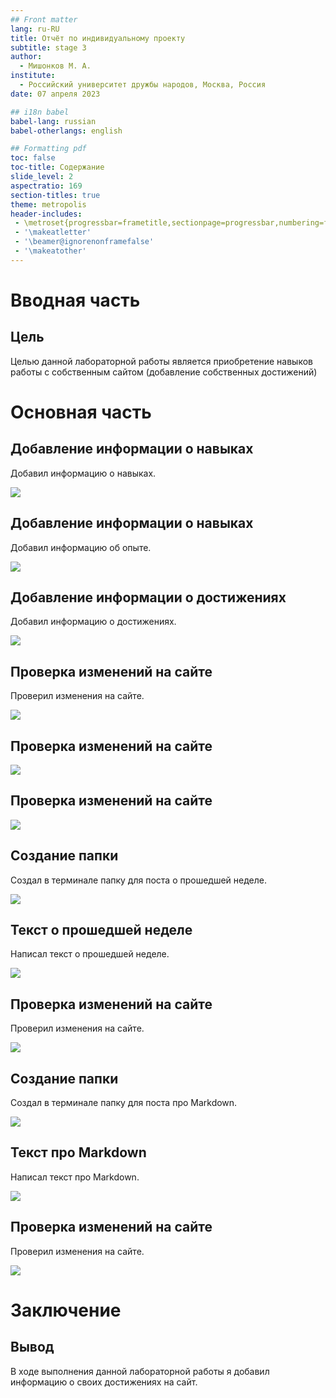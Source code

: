```yaml
---
## Front matter
lang: ru-RU
title: Отчёт по индивидуальному проекту
subtitle: stage 3
author:
  - Мишонков M. A.
institute:
  - Российский университет дружбы народов, Москва, Россия
date: 07 апреля 2023

## i18n babel
babel-lang: russian
babel-otherlangs: english

## Formatting pdf
toc: false
toc-title: Содержание
slide_level: 2
aspectratio: 169
section-titles: true
theme: metropolis
header-includes:
 - \metroset{progressbar=frametitle,sectionpage=progressbar,numbering=fraction}
 - '\makeatletter'
 - '\beamer@ignorenonframefalse'
 - '\makeatother'
---
```


# Вводная часть

## Цель

Целью данной лабораторной работы является приобретение навыков работы с собственным сайтом (добавление собственных достижений)

# Основная часть

## Добавление информации о навыках

Добавил информацию о навыках.

![](./image/Рис.1.png)

## Добавление информации о навыках

Добавил информацию об опыте.

![](./image/Рис.2.png)

## Добавление информации о достижениях

Добавил информацию о достижениях.

![](./image/Рис.3.png)

## Проверка изменений на сайте

Проверил изменения на сайте.

![](./image/Рис.4.png)

## Проверка изменений на сайте

![](./image/Рис.5.png)

## Проверка изменений на сайте

![](./image/Рис.6.png)

## Создание папки

Создал в терминале папку для поста о прошедшей неделе.

![](./image/Рис.7.png)

## Текст о прошедшей неделе

Написал текст о прошедшей неделе.

![](./image/Рис.8.png)

## Проверка изменений на сайте

Проверил изменения на сайте.

![](./image/Рис.9.png)

## Создание папки

Создал в терминале папку для поста про Markdown.

![](./image/Рис.10.png)

## Текст про Markdown

Написал текст про Markdown.

![](./image/Рис.11.png)

## Проверка изменений на сайте

Проверил изменения на сайте.

![](./image/Рис.12.png)

# Заключение 

## Вывод

В ходе выполнения данной лабораторной работы я добавил информацию о своих достижениях на сайт.
